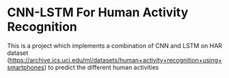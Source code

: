 # CNN-LSTM For Human Activity Recognition
This is a project which implements a combination of CNN and LSTM on HAR dataset (https://archive.ics.uci.edu/ml/datasets/human+activity+recognition+using+smartphones) to predict the different human activities 

